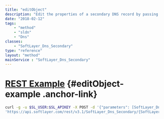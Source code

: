 ```yaml
---
title: "editObject"
description: "Edit the properties of a secondary DNS record by passing in a modified instance of a SoftLayer_Dns_Secondary object. You may only edit the ''masterIpAddress'' and ''transferFrequency'' properties of your secondary DNS record. ''ZoneName'' may not be altered after a secondary DNS record has been created.  Please remove and re-create the record if you need to make changes to your zone name. "
date: "2018-02-12"
tags:
    - "method"
    - "sldn"
    - "Dns"
classes:
    - "SoftLayer_Dns_Secondary"
type: "reference"
layout: "method"
mainService : "SoftLayer_Dns_Secondary"
---
```


# [REST Example](#editObject-example) <a href="/article/rest/"><i class="fas fa-question"></i></a> {#editObject-example .anchor-link} 
```bash
curl -g -u $SL_USER:$SL_APIKEY -X POST -d '{"parameters": [SoftLayer_Dns_Secondary]}' \
'https://api.softlayer.com/rest/v3.1/SoftLayer_Dns_Secondary/{SoftLayer_Dns_SecondaryID}/editObject'
```
